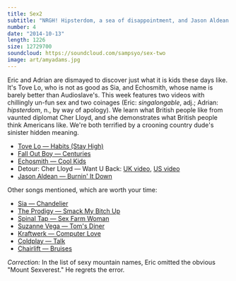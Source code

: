 ```yaml
---
title: Sex2
subtitle: "NRGH! Hipsterdom, a sea of disappointment, and Jason Aldean's coded message."
number: 4
date: "2014-10-13"
length: 1226
size: 12729700
soundcloud: https://soundcloud.com/sampsyo/sex-two
image: art/amyadams.jpg
---
```

Eric and Adrian are dismayed to discover just what it is kids these days like. It's Tove Lo, who is not as good as Sia, and Echosmith, whose name is barely better than Audioslave's. This week features two videos with chillingly un-fun sex and two coinages (Eric: *singalongable*, adj.; Adrian: *hipsterdom*, n., by way of apology). We learn what British people like from vaunted diplomat Cher Lloyd, and she demonstrates what British people think Americans like. We're both terrified by a crooning country dude's sinister hidden meaning.

* [Tove Lo — Habits (Stay High)](http://youtu.be/xdImDqbgc2g)
* [Fall Out Boy — Centuries](http://youtu.be/sCbS-TLEoRA)
* [Echosmith — Cool Kids](http://youtu.be/SSCzDykng4g)
* Detour: Cher Lloyd — Want U Back: [UK video](http://youtu.be/inwAc-ZBpx0), [US video](http://youtu.be/LPgvNlrBfb0)
* [Jason Aldean — Burnin' It Down](http://youtu.be/xdImDqbgc2g)

Other songs mentioned, which are worth your time:

* [Sia — Chandelier](http://youtu.be/2vjPBrBU-TM)
* [The Prodigy — Smack My Bitch Up](http://youtu.be/k14feI-r8uY)
* [Spinal Tap — Sex Farm Woman](http://youtu.be/xhUBZiwio0w)
* [Suzanne Vega — Tom's Diner](http://youtu.be/-26hsZqwveA)
* [Kraftwerk — Computer Love](http://youtu.be/ZtWTUt2RZh0)
* [Coldplay — Talk](http://youtu.be/EH9meoWmAOM)
* [Chairlift — Bruises](http://youtu.be/ZQ9hLOHj8ag)

*Correction:* In the list of sexy mountain names, Eric omitted the obvious "Mount Sexverest." He regrets the error.

